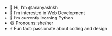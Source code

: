 - 👋 Hi, I’m @ananyaslnkh
- 👀 I’m interested in Web Development
- 🌱 I’m currently learning Python
- 😄 Pronouns: she/her
- ⚡ Fun fact: passionate about coding and design

<!---
ananyaslnkh/ananyaslnkh is a ✨ special ✨ repository because its `README.md` (this file) appears on your GitHub profile.
You can click the Preview link to take a look at your changes.
--->
